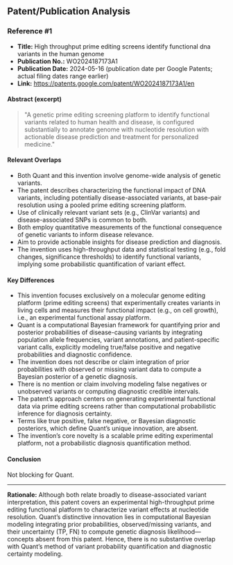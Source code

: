 ## Patent/Publication Analysis

### Reference #1

- **Title:** High throughput prime editing screens identify functional dna variants in the human genome
- **Publication No.:** WO2024187173A1
- **Publication Date:** 2024-05-16 (publication date per Google Patents; actual filing dates range earlier)
- **Link:** https://patents.google.com/patent/WO2024187173A1/en

#### Abstract (excerpt)

> "A genetic prime editing screening platform to identify functional variants related to human health and disease, is configured substantially to annotate genome with nucleotide resolution with actionable disease prediction and treatment for personalized medicine."

#### Relevant Overlaps

- Both Quant and this invention involve genome-wide analysis of genetic variants.
- The patent describes characterizing the functional impact of DNA variants, including potentially disease-associated variants, at base-pair resolution using a pooled prime editing screening platform.
- Use of clinically relevant variant sets (e.g., ClinVar variants) and disease-associated SNPs is common to both.
- Both employ quantitative measurements of the functional consequence of genetic variants to inform disease relevance.
- Aim to provide actionable insights for disease prediction and diagnosis.
- The invention uses high-throughput data and statistical testing (e.g., fold changes, significance thresholds) to identify functional variants, implying some probabilistic quantification of variant effect.

#### Key Differences

- This invention focuses exclusively on a molecular genome editing platform (prime editing screens) that experimentally creates variants in living cells and measures their functional impact (e.g., on cell growth), i.e., an experimental functional assay platform.
- Quant is a computational Bayesian framework for quantifying prior and posterior probabilities of disease-causing variants by integrating population allele frequencies, variant annotations, and patient-specific variant calls, explicitly modeling true/false positive and negative probabilities and diagnostic confidence.
- The invention does not describe or claim integration of prior probabilities with observed or missing variant data to compute a Bayesian posterior of a genetic diagnosis.
- There is no mention or claim involving modeling false negatives or unobserved variants or computing diagnostic credible intervals.
- The patent’s approach centers on generating experimental functional data via prime editing screens rather than computational probabilistic inference for diagnosis certainty.
- Terms like true positive, false negative, or Bayesian diagnostic posteriors, which define Quant’s unique innovation, are absent.
- The invention’s core novelty is a scalable prime editing experimental platform, not a probabilistic diagnosis quantification method.

#### Conclusion

Not blocking for Quant.

---

**Rationale:** Although both relate broadly to disease-associated variant interpretation, this patent covers an experimental high-throughput prime editing functional platform to characterize variant effects at nucleotide resolution. Quant’s distinctive innovation lies in computational Bayesian modeling integrating prior probabilities, observed/missing variants, and their uncertainty (TP, FN) to compute genetic diagnosis likelihood—concepts absent from this patent. Hence, there is no substantive overlap with Quant’s method of variant probability quantification and diagnostic certainty modeling.
